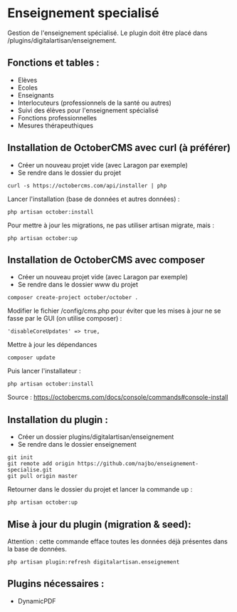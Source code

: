 # Enseignement specialisé

Gestion de l'enseignement spécialisé. Le plugin doit être placé dans /plugins/digitalartisan/enseignement.

## Fonctions et tables :

- Elèves
- Ecoles
- Enseignants
- Interlocuteurs (professionnels de la santé ou autres)
- Suivi des élèves pour l'enseignement spécialisé
- Fonctions professionnelles
- Mesures thérapeuthiques

## Installation de OctoberCMS avec curl (à préférer)

- Créer un nouveau projet vide (avec Laragon par exemple)
- Se rendre dans le dossier du projet

```shell
curl -s https://octobercms.com/api/installer | php
```

Lancer l'installation (base de données et autres données) :

```shell
php artisan october:install
```

Pour mettre à jour les migrations, ne pas utiliser artisan migrate, mais :

```shell
php artisan october:up
```

## Installation de OctoberCMS avec composer

- Créer un nouveau projet vide (avec Laragon par exemple)
- Se rendre dans le dossier www du projet

```shell
composer create-project october/october .
```

Modifier le fichier /config/cms.php pour éviter que les mises à jour ne se fasse par le GUI (on utilise composer) :

```shell
'disableCoreUpdates' => true,
```

Mettre à jour les dépendances

```shell
composer update
```

Puis lancer l'installateur :

```shell
php artisan october:install
```

Source : https://octobercms.com/docs/console/commands#console-install

## Installation du plugin :

- Créer un dossier plugins/digitalartisan/enseignement
- Se rendre dans le dossier enseignement

```shell
git init
git remote add origin https://github.com/najbo/enseignement-specialise.git
git pull origin master
```

Retourner dans le dossier du projet et lancer la commande up :

```shell
php artisan october:up
```


## Mise à jour du plugin (migration & seed):

Attention : cette commande efface toutes les données déjà présentes dans la base de données.

```shell
php artisan plugin:refresh digitalartisan.enseignement
```

## Plugins nécessaires :

- DynamicPDF
